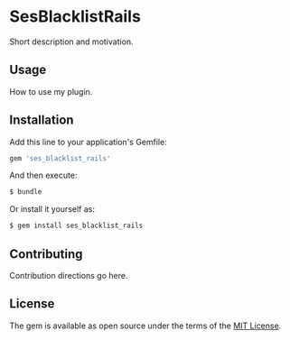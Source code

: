 # SesBlacklistRails
Short description and motivation.

## Usage
How to use my plugin.

## Installation
Add this line to your application's Gemfile:

```ruby
gem 'ses_blacklist_rails'
```

And then execute:
```bash
$ bundle
```

Or install it yourself as:
```bash
$ gem install ses_blacklist_rails
```

## Contributing
Contribution directions go here.

## License
The gem is available as open source under the terms of the [MIT License](http://opensource.org/licenses/MIT).
